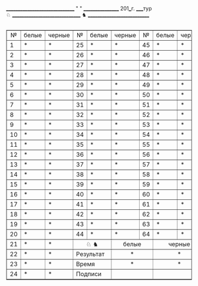 <!DOCTYPE html>
<html>
 <head>
  <meta charset="utf-8"> 
 </head>
 <body> 
  <br />
  <div> <ins>_____________________________</ins> " " <ins>_______________</ins> 201<ins>_</ins>г. <ins>___</ins>тур </div>
  <div> ♘ <ins>_____________________________</ins> ♞ <ins>__________________________</ins></div>
  <br />
  <table border="1" cellspacing="0" cellpadding="2" width="70%">
  <tr align="center"><td>№</td><td>белые</td><td>черные</td><td>№</td><td>белые</td><td>черные</td><td>№</td><td>белые</td><td>черные</td></tr>
  <tr><td>1</td><td>*</td><td>*</td> <td>25</td><td>*</td><td>*</td> <td>45</td><td>*</td><td>*</td></tr>
  <tr><td>2</td><td>*</td><td>*</td> <td>26</td><td>*</td><td>*</td> <td>46</td><td>*</td><td>*</td></tr>
  <tr><td>3</td><td>*</td><td>*</td> <td>27</td><td>*</td><td>*</td> <td>47</td><td>*</td><td>*</td></tr>
  <tr><td>4</td><td>*</td><td>*</td> <td>28</td><td>*</td><td>*</td> <td>48</td><td>*</td><td>*</td></tr>
  <tr><td>5</td><td>*</td><td>*</td> <td>29</td><td>*</td><td>*</td> <td>49</td><td>*</td><td>*</td></tr>
  <tr><td>6</td><td>*</td><td>*</td> <td>30</td><td>*</td><td>*</td> <td>50</td><td>*</td><td>*</td></tr>
  <tr><td>7</td><td>*</td><td>*</td> <td>31</td><td>*</td><td>*</td> <td>51</td><td>*</td><td>*</td></tr>
  <tr><td>8</td><td>*</td><td>*</td> <td>32</td><td>*</td><td>*</td> <td>52</td><td>*</td><td>*</td></tr>
  <tr><td>9</td><td>*</td><td>*</td> <td>33</td><td>*</td><td>*</td> <td>53</td><td>*</td><td>*</td></tr>
  <tr><td>10</td><td>*</td><td>*</td> <td>34</td><td>*</td><td>*</td> <td>54</td><td>*</td><td>*</td></tr>
  <tr><td>11</td><td>*</td><td>*</td> <td>35</td><td>*</td><td>*</td> <td>55</td><td>*</td><td>*</td></tr>
  <tr><td>12</td><td>*</td><td>*</td> <td>36</td><td>*</td><td>*</td> <td>56</td><td>*</td><td>*</td></tr>
  <tr><td>13</td><td>*</td><td>*</td> <td>37</td><td>*</td><td>*</td> <td>57</td><td>*</td><td>*</td></tr>
  <tr><td>14</td><td>*</td><td>*</td> <td>38</td><td>*</td><td>*</td> <td>58</td><td>*</td><td>*</td></tr>
  <tr><td>15</td><td>*</td><td>*</td> <td>39</td><td>*</td><td>*</td> <td>59</td><td>*</td><td>*</td></tr>
  <tr><td>16</td><td>*</td><td>*</td> <td>40</td><td>*</td><td>*</td> <td>60</td><td>*</td><td>*</td></tr>
  <tr><td>17</td><td>*</td><td>*</td> <td>41</td><td>*</td><td>*</td> <td>61</td><td>*</td><td>*</td></tr>
  <tr><td>18</td><td>*</td><td>*</td> <td>42</td><td>*</td><td>*</td> <td>62</td><td>*</td><td>*</td></tr>
  <tr><td>19</td><td>*</td><td>*</td> <td>43</td><td>*</td><td>*</td> <td>63</td><td>*</td><td>*</td></tr>
  <tr><td>20</td><td>*</td><td>*</td> <td>44</td><td>*</td><td>*</td> <td>64</td><td>*</td><td>*</td></tr>
  <tr><td>21</td><td>*</td><td>*</td> <td colspan="2" align="center">♘ ♞</td>  <td colspan="2" align="center">белые</td> <td colspan="2" align="center">черные</td>               
  <tr><td>22</td><td>*</td><td>*</td> <td colspan="2">Результат</td>  <td colspan="2" align="center">*</td> <td colspan="2" align="center">*</td>   
  <tr><td>23</td><td>*</td><td>*</td> <td colspan="2">Время</td>  <td colspan="2" align="center">*</td> <td colspan="2" align="center">*</td>            
  <tr><td>24</td><td>*</td><td>*</td> <td colspan="2">Подписи</td>  <td colspan="2"></td> <td colspan="2"></td>               
</table>
 </body>
</html>
